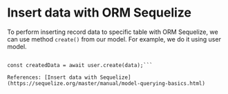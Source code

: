 # Insert data with ORM Sequelize

To perform inserting record data to specific table with ORM Sequelize, we can use method `create()` from our model. For example, we do it using user model.

```const { user } = require('../../models')

const createdData = await user.create(data);```  

References: [Insert data with Sequelize](https://sequelize.org/master/manual/model-querying-basics.html)